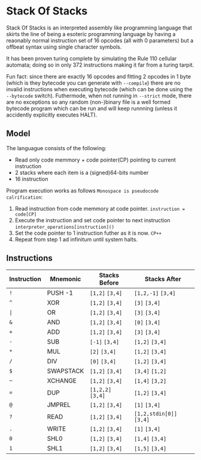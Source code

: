Stack Of Stacks
===============

Stack Of Stacks is an interpreted assembly like programming language that skirts the line of being a esoteric programming language by having a reaonably normal instruction set of 16 opcodes (all with 0 parameters) but a offbeat syntax using single character symbols.

It has been proven turing complete by simulating the Rule 110 cellular automata; doing so in only 372 instructions making it far from a turing tarpit.

Fun fact: since there are exactly 16 opcodes and fitting 2 opcodes in 1 byte (which is they bytecode you can generate with `--compile`) there are no invalid instructions when executing bytecode (which can be done using the `--bytecode` switch).
Futhermode, when not running in `--strict` mode, there are no exceptions so any random (non-)binary file is a well formed bytecode program which can be run and will keep runnning (unless it accidently explicitly executes HALT).

Model
-----
The languague consists of the following:
- Read only code memmory + code pointer(CP) pointing to current instruction
- 2 stacks where each item is a (signed)64-bits number
- 16 instruction 

Program execution works as follows `Monospace is pseudocode calrification`:
1. Read instruction from code memmory at code pointer. `instruction = code[CP]`
2. Execute the instruction and set code pointer to next instruction `interpreter_operations[instruction]()`
3. Set the code pointer to 1 instruction futher as it is now. `CP++`
4. Repeat from step 1 ad infinitum until system halts.

Instructions
------------
| Instruction | Mnemonic | Stacks Before | Stacks After |
|-|-|-|-|
| `!` | PUSH -1 | `[1,2]` `[3,4]` | `[1,2,-1]` `[3,4]` |
| `^` | XOR | `[1,2]` `[3,4]` | `[3]` `[3,4]` |
| `\|` | OR | `[1,2]` `[3,4]` | `[3]` `[3,4]` |
| `&` | AND | `[1,2]` `[3,4]` | `[0]` `[3,4]` |
| `+` | ADD | `[1,2]` `[3,4]` | `[3]` `[3,4]` |
| `-` | SUB | `[-1]` `[3,4]` | `[1,2]` `[3,4]` |
| `*` | MUL | `[2]` `[3,4]` | `[1,2]` `[3,4]` |
| `/` | DIV | `[0]` `[3,4]` | `[1,2]` `[3,4]` |
| `$` | SWAPSTACK | `[1,2]` `[3,4]` | `[3,4]` `[1,2]` |
| `~` | XCHANGE | `[1,2]` `[3,4]` | `[1,4]` `[3,2]` |
| `=` | DUP | `[1,2,2]` `[3,4]` | `[1,2]` `[3,4]` |
| `@` | JMPREL | `[1,2]` `[3,4]` | `[1]` `[3,4]` |
| `?` | READ | `[1,2]` `[3,4]` | `[1,2,stdin[0]]` `[3,4]` |
| `.` | WRITE | `[1,2]` `[3,4]` | `[1]` `[3,4]` |
| `0` | SHL0 | `[1,2]` `[3,4]` | `[1,4]` `[3,4]` |
| `1` | SHL1 | `[1,2]` `[3,4]` | `[1,5]` `[3,4]` |

